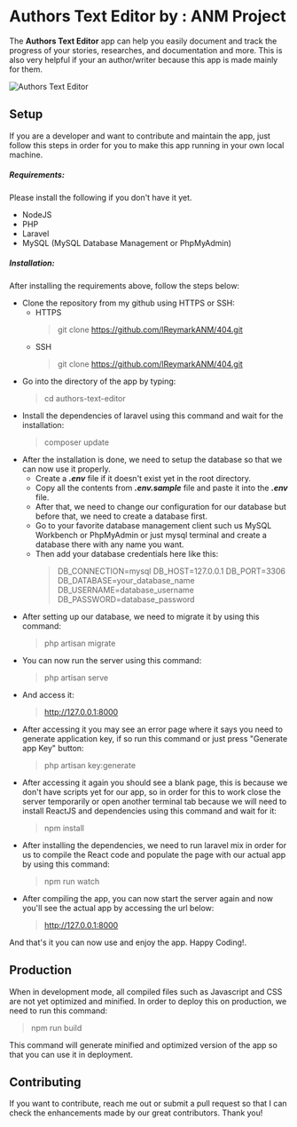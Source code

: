 # Authors Text Editor by : ANM Project

The **Authors Text Editor** app can help you easily document and track the progress of your stories, researches, and documentation and more. This is also very helpful if your an author/writer because this app is made mainly for them.

![Authors Text Editor](https://scontent.fmnl8-1.fna.fbcdn.net/v/t1.15752-9/277999402_403323507920519_4110520407997056789_n.jpg?_nc_cat=102&ccb=1-5&_nc_sid=ae9488&_nc_eui2=AeGQseXn3WMXeIAOWuR9IoLVqEruq8vLG4eoSu6ry8sbhwkEaa8KedxwXoC4QsuSrugOXiP4Xd74i84MLZS7J9jT&_nc_ohc=AS0s31B9TxUAX_93CYF&tn=7j6DMhQAKkLy_jyd&_nc_ht=scontent.fmnl8-1.fna&oh=03_AVI6gIUOKpQ_6M_IjLFEJx1T9dUx-vRDgRgNl7sO-5N--w&oe=6282F385)

## Setup

If you are a developer and want to contribute and maintain the app, just follow this steps in order for you to make this app running in your own local machine.


##### Requirements:

Please install the following if you don't have it yet.

* NodeJS
* PHP
* Laravel
* MySQL (MySQL Database Management or PhpMyAdmin)

##### Installation:

After installing the requirements above, follow the steps below:

* Clone the repository from my github using HTTPS or SSH:
  * HTTPS
    > git clone https://github.com/lReymarkANM/404.git
  * SSH
    > git clone https://github.com/lReymarkANM/404.git
* Go into the directory of the app by typing:
  > cd authors-text-editor
* Install the dependencies of laravel using this command and wait for the installation:
  > composer update
* After the installation is done, we need to setup the database so that we can now use it properly.
  * Create a ***.env*** file if it doesn't exist yet in the root directory.
  * Copy all the contents from ***.env.sample*** file and paste it into the ***.env*** file.
  * After that, we need to change our configuration for our database but before that, we need to create a database first.
  * Go to your favorite database management client such us MySQL Workbench or PhpMyAdmin or just mysql terminal and create a database there with any name you want.
  * Then add your database credentials here like this:
    > DB_CONNECTION=mysql
    > DB_HOST=127.0.0.1
    > DB_PORT=3306
    > DB_DATABASE=your_database_name
    > DB_USERNAME=database_username
    > DB_PASSWORD=database_password
* After setting up our database, we need to migrate it by using this command:
  > php artisan migrate
* You can now run the server using this command:
  > php artisan serve
* And access it:
  > http://127.0.0.1:8000
* After accessing it you may see an error page where it says you need to generate application key, if so run this command or just press "Generate app Key" button:
  > php artisan key:generate
* After accessing it again you should see a blank page, this is because we don't have scripts yet for our app, so in order for this to work close the server temporarily or open another terminal tab because we will need to install ReactJS and dependencies using this command and wait for it:
  > npm install
* After installing the dependencies, we need to run laravel mix in order for us to compile the React code and populate the page with our actual app by using this command:
  > npm run watch
* After compiling the app, you can now start the server again and now you'll see the actual app by accessing the url below:
  > http://127.0.0.1:8000

And that's it you can now use and enjoy the app. Happy Coding!.

## Production

When in development mode, all compiled files such as Javascript and CSS are not yet optimized and minified. In order to deploy this on production, we need to run this command:
> npm run build

This command will generate minified and optimized version of the app so that you can use it in deployment.


## Contributing

If you want to contribute, reach me out or submit a pull request so that I can check the enhancements made by our great contributors. Thank you!

